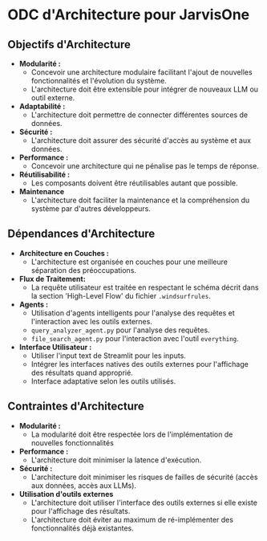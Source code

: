 # ODC d'Architecture pour JarvisOne

## Objectifs d'Architecture

* **Modularité :**
  * Concevoir une architecture modulaire facilitant l'ajout de nouvelles fonctionnalités et l'évolution du système.
  * L'architecture doit être extensible pour intégrer de nouveaux LLM ou outil externe.
* **Adaptabilité :**
  * L'architecture doit permettre de connecter différentes sources de données.
* **Sécurité :**
  * L'architecture doit assurer des sécurité d'accès au système et aux données.
* **Performance :**
  * Concevoir une architecture qui ne pénalise pas le temps de réponse.
* **Réutilisabilité :**
  * Les composants doivent être réutilisables autant que possible.
* **Maintenance**
  * L'architecture doit faciliter la maintenance et la compréhension du système par d'autres développeurs.

## Dépendances d'Architecture

* **Architecture en Couches :**
  * L'architecture est organisée en couches pour une meilleure séparation des préoccupations.
* **Flux de Traitement:**
  * La requête utilisateur est traitée en respectant le schéma décrit dans la section 'High-Level Flow' du fichier `.windsurfrules`.
* **Agents :**
  * Utilisation d'agents intelligents pour l'analyse des requêtes et l'interaction avec les outils externes.
  * `query_analyzer_agent.py` pour l'analyse des requêtes.
  * `file_search_agent.py` pour l'interaction avec l'outil `everything`.
* **Interface Utilisateur :**
  * Utiliser l'input text de Streamlit pour les inputs.
  * Intégrer les interfaces natives des outils externes pour l'affichage des résultats quand approprié.
  * Interface adaptative selon les outils utilisés.

## Contraintes d'Architecture

* **Modularité :**
  * La modularité doit être respectée lors de l'implémentation de nouvelles fonctionnalités
* **Performance :**
  * L'architecture doit minimiser la latence d'exécution.
* **Sécurité :**
  * L'architecture doit minimiser les risques de failles de sécurité (accès aux données, accès aux LLMs).
* **Utilisation d'outils externes**
  * L'architecture doit utiliser l'interface des outils externes si elle existe pour l'affichage des résultats.
  * L'architecture doit éviter au maximum de ré-implémenter des fonctionnalités déjà existantes.

